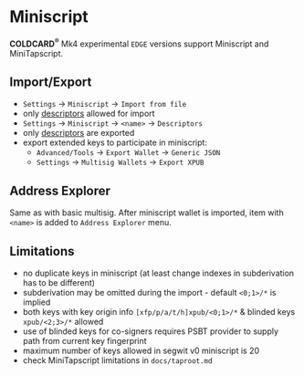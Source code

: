 # Miniscript

**COLDCARD<sup>&reg;</sup>** Mk4 experimental `EDGE` versions
support Miniscript and MiniTapscript.

## Import/Export

* `Settings` -> `Miniscript` -> `Import from file`
* only [descriptors](https://github.com/bitcoin/bips/blob/master/bip-0380.mediawiki) allowed for import
* `Settings` -> `Miniscript` -> `<name>` -> `Descriptors`
* only [descriptors](https://github.com/bitcoin/bips/blob/master/bip-0380.mediawiki) are exported
* export extended keys to participate in miniscript:
    * `Advanced/Tools` -> `Export Wallet` -> `Generic JSON`
    * `Settings` -> `Multisig Wallets` -> `Export XPUB`

## Address Explorer

Same as with basic multisig. After miniscript wallet is imported, 
item with `<name>` is added to `Address Explorer` menu.


## Limitations
* no duplicate keys in miniscript (at least change indexes in subderivation has to be different)
* subderivation may be omitted during the import - default `<0;1>/*` is implied
* both keys with key origin info `[xfp/p/a/t/h]xpub/<0;1>/*` & blinded keys `xpub/<2;3>/*` allowed
* use of blinded keys for co-signers requires PSBT provider to supply path from current key fingerprint
* maximum number of keys allowed in segwit v0 miniscript is 20
* check MiniTapscript limitations in `docs/taproot.md`